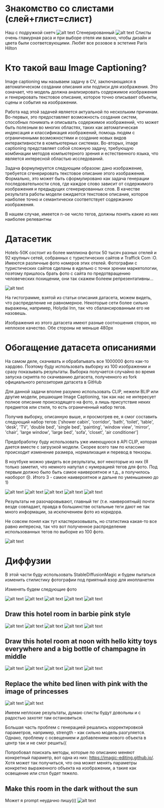 # Знакомство со слистами (слей+глист=слист)
Наш с подружкой скетч
![alt text]('img/slist.PNG')
Сгенерированный
![alt text]('img/slist_nn.png')
Слисты очень гламурная раса и при выборе отеля им важно, чтобы дизайн и цвета были соответсвующими. Любят все розовое в эстетике Paris Hilton


# Кто такой ваш Image Captioning?
Image captioning мы называем задачу в CV, заключающаяся в автоматическом создании описания или подписи для изображения. Это означает, что модель должна анализировать содержимое изображения и генерировать текстовое описание, которое точно описывает объекты, сцены и события на изображении.

Работа над этой задачей является актуальной по нескольким причинам. Во-первых, это предоставляет возможность создания систем, способных понимать и описывать содержимое изображений, что может быть полезным во многих областях, таких как автоматическая индексация и классификация изображений, помощь людям с ограниченными возможностями и создание новых видов интерактивности в компьютерных системах. Во-вторых, image captioning представляет собой сложную задачу, требующую комбинации методов компьютерного зрения и естественного языка, что является интересной областью исследований.

Задача формулируется следующим образом: дано изображение, требуется сгенерировать текстовое описание этого изображения. Формально, это может быть сформулировано как задача генерации последовательности слов, где каждое слово зависит от содержимого изображения и предыдущих сгенерированных слов. В качестве результата работы модели ожидается текстовое описание, которое наиболее точно и семантически соответствует содержанию изображения.

В нашем случае, имеется n-ое число тегов, должны понять какие из них наиболее релевантны

# Датасетик 

Hotels-50K состоит из более миллиона фоток 50 тысяч разных отелей и 92 крупныч сетей, собранных с туристических сайтов и Traffick Com :O. Имеются различные фото номеров этих отелей. Фотографии с туристических сайтов сделаны в идельно с точки зрении маркетологии, поэтому пришлось брать фото с сайта по предотвращению человеческих похищении, они так скажем болеем репрезентативны...

![alt text]('img/histogramm.bpm')

На гистограмме, взятой из статьи описания датасета, можем видеть, что распределение не равномерное. Некоторые сети более сильно выражены, например, Holydai Inn, так что сбалансированным его не назовешь.

Изображения из этого датасета имеют разные соотношения сторон, но неплохое качество. Обе стороны не меньше 480px

# Обогащение датасета описаниями

На самом деле, скачивать и обрабатывать все 1000000 фото как-то хардово. Поэтому буду использовать выборку из 100 изображении и сразу показывать результаты. Выборка получается случайно во время запуска скрипта по скачиванию датасета, полученного из fork официального репозитория датасета в GitHub

Для данной задачи вполне разумно использовать CLIP, нежели BLIP или другие модели, решающие Image Captioning, так как нас не интересует полное описание происходящего на фото, а лишь присутствие неких предметов или стиля, то есть ограниченный набор тегов.

Получив выборку, описанную выше, и просмотрев ее, я смог составить следующий набор тегов: ['shower cabin',
            'corridor',
            'bath',
            'toilet',
            'table',
            'desk',
            'TV',
            'double bed',
            'single bed',
            'painting',
            'window view',
            'mirror',
            'chair',
            'large window',
            'large bed',
            'sofa', 
            'closet',
            'air conditioner']

Предобработку буду использовать уже имеющуюся в API CLIP, которая дается вместе с загрузкой модели. Скорее всего там по классике происходит изменение размера, нормализация и перевод в тензоры.

В ноутбуке можно увидеть все результаты, вот некоторые из них (Я только заметил, что немного напутал с нумерацией тегов для фото. Под первым должно было быть самое наивероятное и т.д., а получилось наоборот 😢. Итого 3 - самое наивероятное и дальне по уменьшению до 1)

![alt text]('img/ex_1.png')
![alt text]('img/ex_2.png')
![alt text]('img/ex_3.png')
![alt text]('img/ex_4.png')
![alt text]('img/ex_5.png')


Результаты не разочаровывают, главный тег (т.е. наивероятный) почти везде совпадает, правда в большинстве остальные теги дают не так много информации, за исключением фото из коридора. 

Не совсем понял как тут кластеризовывать, но статистика какая-то все равно интересна, так что вот полученное распределение использованных тегов по выборке из 100 фото.

![alt text]('img/hist_tags.png')

# Диффузии

В этой части буду использовать StableDiffusionMagic и будем пытаться изменить стилистику фотографии под приятный взор для инопланетян

Изменять будем следующие фото

![alt text]('img/1.png')
![alt text]('img/2.png')
![alt text]('img/3.png')
![alt text]('img/4.png')
![alt text]('img/5.png')

## Draw this hotel room in barbie pink style

![alt text]('img/1_a.png')
![alt text]('img/2_a.png')
![alt text]('img/3_a.png')
![alt text]('img/4_a.png')
![alt text]('img/5_a.png')

## Draw this hotel room at noon with hello kitty toys everywhere and a big bottle of champagne in middle

![alt text]('img/1_b.png')
![alt text]('img/2_b.png')
![alt text]('img/3_b.png')
![alt text]('img/4_b.png')
![alt text]('img/5_b.png')

## Replace the white bed linen with pink with the image of princesses

![alt text]('img/1_c.png')
![alt text]('img/3_c.png')

Имеем неплохие результаты, думаю слисты будут довольны и с радостью захотят там остановиться.

Большая часть проблем с генерацией решались корректировкой параметров, например, strength - как сильно модель разгуляется. Однако, проблему с освещением и добавлением нового объекта в центр так и не смог решить(( 

Попробовал поискать методы, которые по описанию меняют конкретный параметр, вот одна из них: https://imagic-editing.github.io/. Хотя может так получиться, что она может менять параметры конкретно выраженного объекта на изображении, а такие как освещение или стол будет тяжело.

## Make this room in the dark without the sun
Может я prompt неудачно пишу(((
![alt text]('img/5_d.png')
